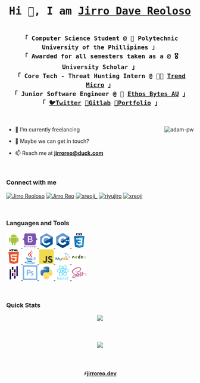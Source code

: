 <h1 align="center"><samp>Hi 👋, I am <b><a rel="nofollow noopener noreferrer" target="_blank" href="https://jirroreo.dev">Jirro Dave Reoloso</a></b></samp></h1>
<h3 align="center"><br>
  <samp>
    「 Computer Science Student @ 🌟 <b>Polytechnic University of the Phillipines</b> 」<br>
    「 Awarded for all semesters taken as a @ 🎖️ <b>University Scholar</b> 」<br>
    「 Core Tech - Threat Hunting Intern @ 🧑‍💻 <a target="_blank" href="https://www.trendmicro.com/"><b>Trend Micro</b></a> 」<br>
    「 Junior Software Engineer @ 🌲 <a target="_blank" href="https://www.linkedin.com/company/ethos-bytes-au/about/"><b>Ethos Bytes AU</b></a> 」<br>
    「 <a target="_blank" href="https://twitter.com/xreoji"> 🐦Twitter</a> <a target="_blank" href="https://gitlab.com/JirroReo"> 🦊Gitlab</a> <a target="_blank" href="jirroreo.dev">📝Portfolio</a> 」<br>
  </samp>
</h3>

<br>

<p><img align="right" src="https://github.com/Adam-pw/Adam-pw/blob/main/animation_500_kxa883sd.gif" alt="adam-pw" /></p>


- 🌱 I’m currently freelancing

- 📃 Maybe we can get in touch?

- 📫 Reach me at **jirroreo@duck.com**

<br>

<h3 align="left">Connect with me</h3>
<p align="left">
  <a href="https://www.linkedin.com/in/jirro-reo/" target="blank"><img align="center"
      src="https://raw.githubusercontent.com/rahuldkjain/github-profile-readme-generator/master/src/images/icons/Social/linked-in-alt.svg"
      alt="Jirro Reoloso" height="30" width="40" /></a> 
  <a href="https://fb.com/xreojii" target="blank"><img align="center"
      src="https://raw.githubusercontent.com/rahuldkjain/github-profile-readme-generator/master/src/images/icons/Social/facebook.svg"
      alt="Jirro Reo" height="30" width="40" /></a> 
  <a href="https://instagram.com/xreoji_" target="blank"><img align="center"
      src="https://raw.githubusercontent.com/rahuldkjain/github-profile-readme-generator/master/src/images/icons/Social/instagram.svg"
      alt="xreoji_" height="30" width="40" /></a> 
  <a href="https://www.hackerrank.com/riyujiro" target="blank"><img align="center"
      src="https://raw.githubusercontent.com/rahuldkjain/github-profile-readme-generator/master/src/images/icons/Social/hackerrank.svg"
      alt="riyujiro" height="30" width="40" /></a> 
 <a href="https://twitter.com/xreoji" target="blank"><img align="center"
      src="https://raw.githubusercontent.com/rahuldkjain/github-profile-readme-generator/master/src/images/icons/Social/twitter.svg"
      alt="xreoji" height="30" width="40" /></a> 
</p>

<br>

<h3 align="left">Languages and Tools</h3>
<p align="left"> <a href="https://developer.android.com" target="_blank" rel="noreferrer"> <img
      src="https://raw.githubusercontent.com/devicons/devicon/master/icons/android/android-original-wordmark.svg"
      alt="android" width="40" height="40" /> </a> <a href="https://getbootstrap.com" target="_blank" rel="noreferrer">
    <img src="https://raw.githubusercontent.com/devicons/devicon/master/icons/bootstrap/bootstrap-plain-wordmark.svg"
      alt="bootstrap" width="40" height="40" /> </a> <a href="https://www.cprogramming.com/" target="_blank"
    rel="noreferrer"> <img src="https://raw.githubusercontent.com/devicons/devicon/master/icons/c/c-original.svg"
      alt="c" width="40" height="40" /> </a> <a href="https://www.w3schools.com/cpp/" target="_blank" rel="noreferrer">
    <img src="https://raw.githubusercontent.com/devicons/devicon/master/icons/cplusplus/cplusplus-original.svg"
      alt="cplusplus" width="40" height="40" /> </a> <a href="https://www.w3schools.com/css/" target="_blank"
    rel="noreferrer"> <img
      src="https://raw.githubusercontent.com/devicons/devicon/master/icons/css3/css3-original-wordmark.svg" alt="css3"
      width="40" height="40" /> </a> <br> <a href="https://www.w3.org/html/" target="_blank" rel="noreferrer"> <img
      src="https://raw.githubusercontent.com/devicons/devicon/master/icons/html5/html5-original-wordmark.svg"
      alt="html5" width="40" height="40" /> </a> <a href="https://www.java.com" target="_blank" rel="noreferrer"> <img
      src="https://raw.githubusercontent.com/devicons/devicon/master/icons/java/java-original.svg" alt="java" width="40"
      height="40" /> </a> <a href="https://developer.mozilla.org/en-US/docs/Web/JavaScript" target="_blank"
    rel="noreferrer"> <img
      src="https://raw.githubusercontent.com/devicons/devicon/master/icons/javascript/javascript-original.svg"
      alt="javascript" width="40" height="40" /> </a> <a href="https://www.mysql.com/" target="_blank" rel="noreferrer"> <img
      src="https://raw.githubusercontent.com/devicons/devicon/master/icons/mysql/mysql-original-wordmark.svg"
      alt="mysql" width="40" height="40" /> </a> </a> <a href="https://nodejs.org" target="_blank" rel="noreferrer"> <img
      src="https://raw.githubusercontent.com/devicons/devicon/master/icons/nodejs/nodejs-original-wordmark.svg"
      alt="nodejs" width="40" height="40" /> </a> <br> <a href="https://pandas.pydata.org/" target="_blank" rel="noreferrer">
    <img
      src="https://raw.githubusercontent.com/devicons/devicon/2ae2a900d2f041da66e950e4d48052658d850630/icons/pandas/pandas-original.svg"
      alt="pandas" width="40" height="40" /> </a> <a href="https://www.photoshop.com/en" target="_blank"
    rel="noreferrer"> <img
      src="https://raw.githubusercontent.com/devicons/devicon/master/icons/photoshop/photoshop-line.svg" alt="photoshop"
      width="40" height="40" /> </a> <a href="https://www.python.org" target="_blank" rel="noreferrer"> <img
      src="https://raw.githubusercontent.com/devicons/devicon/master/icons/python/python-original.svg" alt="python"
      width="40" height="40" /> </a> <a href="https://reactjs.org/" target="_blank" rel="noreferrer"> <img
      src="https://raw.githubusercontent.com/devicons/devicon/master/icons/react/react-original-wordmark.svg"
      alt="react" width="40" height="40" /> </a> <a href="https://sass-lang.com" target="_blank" rel="noreferrer"> <img
      src="https://raw.githubusercontent.com/devicons/devicon/master/icons/sass/sass-original.svg" alt="sass" width="40"
      height="40" /> </a> </p>

<br>

<h3>Quick Stats</h3>

<p align="center">
<img src="https://github-readme-stats.vercel.app/api?username=JirroReo&show_icons=true&hide_border=true&bg_color=0D1117&hide=issues&title_color=FFFFFF&icon_color=FA8B00&text_color=FFFFFF"></img>
</p>

<br>

<p align="center">
  <a href="https://github.com/JirroReo">
    <img align="center" style="margin:0.5rem" src="https://github-readme-stats.vercel.app/api/top-langs/?username=JirroReo&hide=html,css&title_color=ffffff&text_color=c9cacc&icon_color=4AB197&bg_color=0D1117&hide_border=true&custom_title=What%20My%20Work%20Is" />
  </a>
</p>

<br>
<p align="center">
<h4 align="center">⚡<a rel="nofollow noopener noreferrer" target="_blank" href="https://jirroreo.dev">jirroreo.dev</a></h4>
</p>
<br>
